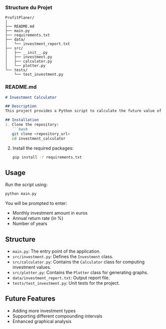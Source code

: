
### Structure du Projet

```plaintext
ProfitPlaner/
│
├── README.md
├── main.py
├── requirements.txt
├── data/
│   └── investment_report.txt
├── src/
│   ├── __init__.py
│   ├── investment.py
│   ├── calculator.py
│   └── plotter.py
└── tests/
    └── test_investment.py
```

### README.md

```markdown
# Investment Calculator

## Description
This project provides a Python script to calculate the future value of monthly investments over a specified period, given an annual return rate. It generates graphs and a detailed textual report of the investment data.

## Installation
1. Clone the repository:
   ```bash
   git clone <repository_url>
   cd investment_calculator
   ```

2. Install the required packages:
   ```bash
   pip install -r requirements.txt
   ```

## Usage
Run the script using:
```bash
python main.py
```

You will be prompted to enter:
- Monthly investment amount in euros
- Annual return rate (in %)
- Number of years

## Structure
- `main.py`: The entry point of the application.
- `src/investment.py`: Defines the `Investment` class.
- `src/calculator.py`: Contains the `Calculator` class for computing investment values.
- `src/plotter.py`: Contains the `Plotter` class for generating graphs.
- `data/investment_report.txt`: Output report file.
- `tests/test_investment.py`: Unit tests for the project.

## Future Features
- Adding more investment types
- Supporting different compounding intervals
- Enhanced graphical analysis
```

